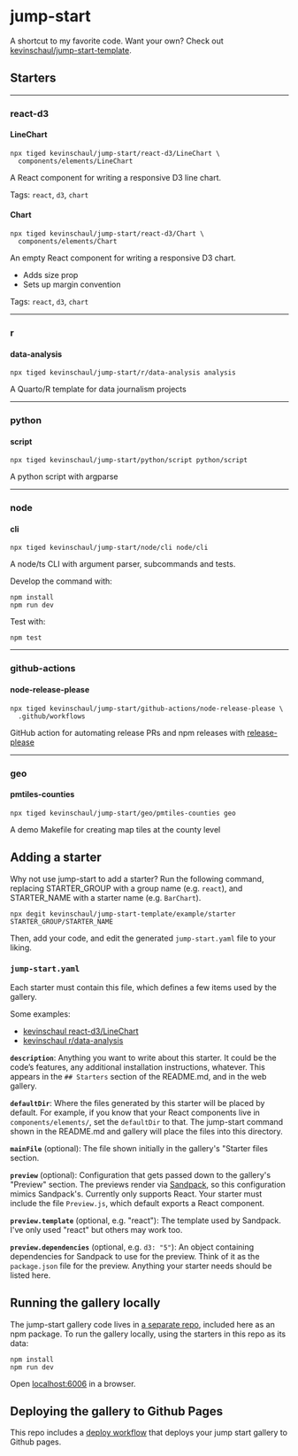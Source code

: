 # jump-start

A shortcut to my favorite code. Want your own? Check out
[kevinschaul/jump-start-template](https://github.com/kevinschaul/jump-start-template).

## Starters

---

### react-d3

#### LineChart

```
npx tiged kevinschaul/jump-start/react-d3/LineChart \
  components/elements/LineChart
```

A React component for writing a responsive D3 line chart.

Tags: `react`, `d3`, `chart`

#### Chart

```
npx tiged kevinschaul/jump-start/react-d3/Chart \
  components/elements/Chart
```

An empty React component for writing a responsive D3 chart.

* Adds size prop
* Sets up margin convention

Tags: `react`, `d3`, `chart`

---

### r

#### data-analysis

```
npx tiged kevinschaul/jump-start/r/data-analysis analysis
```

A Quarto/R template for data journalism projects

---

### python

#### script

```
npx tiged kevinschaul/jump-start/python/script python/script
```

A python script with argparse

---

### node

#### cli

```
npx tiged kevinschaul/jump-start/node/cli node/cli
```

A node/ts CLI with argument parser, subcommands and tests.

Develop the command with:

```
npm install
npm run dev
```

Test with:

```
npm test
```

---

### github-actions

#### node-release-please

```
npx tiged kevinschaul/jump-start/github-actions/node-release-please \
  .github/workflows
```

GitHub action for automating release PRs and npm releases with [release-please](https://github.com/googleapis/release-please-action)

---

### geo

#### pmtiles-counties

```
npx tiged kevinschaul/jump-start/geo/pmtiles-counties geo
```

A demo Makefile for creating map tiles at the county level


## Adding a starter

Why not use jump-start to add a starter? Run the following command, replacing
STARTER_GROUP with a group name (e.g. `react`), and STARTER_NAME with a
starter name (e.g. `BarChart`).

```
npx degit kevinschaul/jump-start-template/example/starter STARTER_GROUP/STARTER_NAME
```

Then, add your code, and edit the generated `jump-start.yaml` file to your liking.

### `jump-start.yaml`

Each starter must contain this file, which defines a few items used by the
gallery.

Some examples:

- [kevinschaul react-d3/LineChart](https://github.com/kevinschaul/jump-start/blob/main/react-d3/LineChart/jump-start.yaml)
- [kevinschaul r/data-analysis](https://github.com/kevinschaul/jump-start/blob/main/r/data-analysis/jump-start.yaml)

**`description`**: Anything you want to write about this starter. It could be
the code’s features, any additional installation instructions, whatever. This
appears in the `## Starters` section of the README.md, and in the web gallery.

**`defaultDir`**: Where the files generated by this starter will be placed by
default. For example, if you know that your React components live in
`components/elements/`, set the `defaultDir` to that. The jump-start command
shown in the README.md and gallery will place the files into this directory.

**`mainFile`** (optional): The file shown initially in the gallery's "Starter files
section.

**`preview`** (optional): Configuration that gets passed down to the gallery's
"Preview" section. The previews render via
[Sandpack](https://sandpack.codesandbox.io/docs/getting-started/usage), so this
configuration mimics Sandpack's. Currently only supports React. Your starter
must include the file `Preview.js`, which default exports a React component.

**`preview.template`** (optional, e.g. "react"): The template used by Sandpack.
I've only used "react" but others may work too.

**`preview.dependencies`** (optional, e.g. `d3: "5"`): An object containing
dependencies for Sandpack to use for the preview. Think of it as the
`package.json` file for the preview. Anything your starter needs should be
listed here.
  
## Running the gallery locally

The jump-start gallery code lives in [a separate
repo](https://github.com/kevinschaul/jump-start-gallery),
included here as an npm package. To run the gallery
locally, using the starters in this repo as its data:

```
npm install
npm run dev
```

Open [localhost:6006](localhost:6006) in a browser.

## Deploying the gallery to Github Pages

This repo includes a [deploy workflow](.github/workflows/deploy.yml) that
deploys your jump start gallery to Github pages.
 

